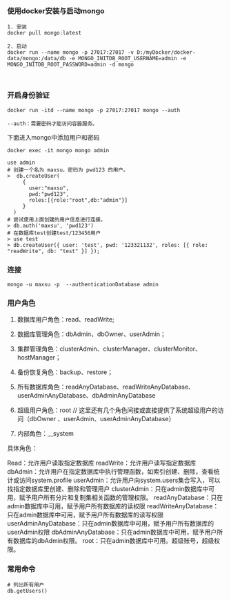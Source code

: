 

### 使用docker安装与启动mongo

```shell
1. 安装
docker pull mongo:latest

2. 启动
docker run --name mongo -p 27017:27017 -v D:/myDocker/docker-data/mongo:/data/db -e MONGO_INITDB_ROOT_USERNAME=admin -e MONGO_INITDB_ROOT_PASSWORD=admin -d mongo



```



### 开启身份验证

```shell
docker run -itd --name mongo -p 27017:27017 mongo --auth

--auth：需要密码才能访问容器服务。
```

下面进入mongo中添加用户和密码

```shell
docker exec -it mongo mongo admin

use admin
# 创建一个名为 maxsu，密码为 pwd123 的用户。
>  db.createUser(
     {
       user:"maxsu",
       pwd:"pwd123",
       roles:[{role:"root",db:"admin"}]
     }
  )
# 尝试使用上面创建的用户信息进行连接。
> db.auth('maxsu', 'pwd123')
# 在数据库test创建test/123456用户
> use test
> db.createUser({ user: 'test', pwd: '123321132', roles: [{ role: "readWrite", db: "test" }] });
```

### 连接

```shell
mongo -u maxsu -p  --authenticationDatabase admin
```



### 用户角色

1. 数据库用户角色：read、readWrite;

2. 数据库管理角色：dbAdmin、dbOwner、userAdmin；
3. 集群管理角色：clusterAdmin、clusterManager、clusterMonitor、hostManager；
4. 备份恢复角色：backup、restore；
5. 所有数据库角色：readAnyDatabase、readWriteAnyDatabase、userAdminAnyDatabase、dbAdminAnyDatabase
6. 超级用户角色：root 
// 这里还有几个角色间接或直接提供了系统超级用户的访问（dbOwner 、userAdmin、userAdminAnyDatabase）
7. 内部角色：__system

具体角色：

Read：允许用户读取指定数据库
readWrite：允许用户读写指定数据库
dbAdmin：允许用户在指定数据库中执行管理函数，如索引创建、删除，查看统计或访问system.profile
userAdmin：允许用户向system.users集合写入，可以找指定数据库里创建、删除和管理用户
clusterAdmin：只在admin数据库中可用，赋予用户所有分片和复制集相关函数的管理权限。
readAnyDatabase：只在admin数据库中可用，赋予用户所有数据库的读权限
readWriteAnyDatabase：只在admin数据库中可用，赋予用户所有数据库的读写权限
userAdminAnyDatabase：只在admin数据库中可用，赋予用户所有数据库的userAdmin权限
dbAdminAnyDatabase：只在admin数据库中可用，赋予用户所有数据库的dbAdmin权限。
root：只在admin数据库中可用。超级账号，超级权限。

### 常用命令

```shell
# 列出所有用户
db.getUsers()
```

